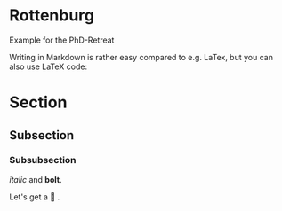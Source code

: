 # Rottenburg
Example for the PhD-Retreat

Writing in Markdown is rather easy compared to e.g. LaTex, but you can also use LaTeX code:

# Section

## Subsection

### Subsubsection

*italic* and **bolt**. 

Let's get a :beer: .


